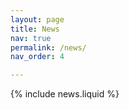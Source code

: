 ```yaml
---
layout: page
title: News
nav: true
permalink: /news/
nav_order: 4

---
```


{% include news.liquid %}

